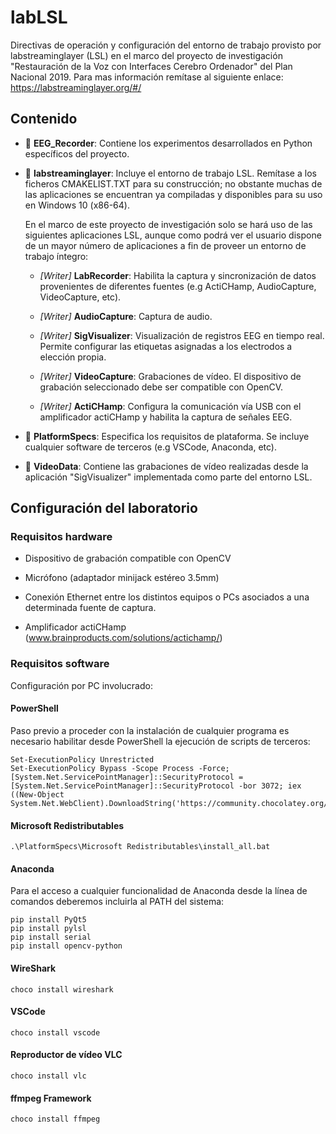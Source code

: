 # labLSL
Directivas de operación y configuración del entorno de trabajo provisto por labstreaminglayer (LSL) en el marco del proyecto de investigación "Restauración de la Voz con Interfaces Cerebro Ordenador" del Plan Nacional 2019. Para mas información remítase al siguiente enlace: https://labstreaminglayer.org/#/

## Contenido
- :file_folder: **EEG_Recorder**: Contiene los experimentos desarrollados en Python específicos del proyecto. 

- :file_folder: **labstreaminglayer**: Incluye el entorno de trabajo LSL. Remítase a los ficheros CMAKELIST.TXT para su construcción; no obstante muchas de las aplicaciones se encuentran ya compiladas y disponibles para su uso en Windows 10 (x86-64). 
  
  En el marco de este proyecto de investigación solo se hará uso de las siguientes aplicaciones LSL, aunque como podrá ver el usuario dispone de un mayor número de aplicaciones a fin de proveer un entorno de trabajo íntegro: 

  - *[Writer]* **LabRecorder**: Habilita la captura y sincronización de datos provenientes de diferentes fuentes (e.g ActiCHamp, AudioCapture, VideoCapture, etc).
  
  - *[Writer]* **AudioCapture**: Captura de audio.
  
  - *[Writer]* **SigVisualizer**: Visualización de registros EEG en tiempo real. Permite configurar las etiquetas asignadas a los electrodos a elección propia.
  
  - *[Writer]* **VideoCapture**: Grabaciones de vídeo. El dispositivo de grabación seleccionado debe ser compatible con OpenCV.
  
  - *[Writer]* **ActiCHamp**: Configura la comunicación vía USB con el amplificador actiCHamp y habilita la captura de señales EEG.
  
- :file_folder: **PlatformSpecs**: Especifica los requisitos de plataforma. Se incluye cualquier software de terceros (e.g VSCode, Anaconda, etc). 

- :file_folder: **VideoData**: Contiene las grabaciones de vídeo realizadas desde la aplicación "SigVisualizer" implementada como parte del entorno LSL.

## Configuración del laboratorio

### Requisitos hardware

- Dispositivo de grabación compatible con OpenCV

- Micrófono (adaptador minijack estéreo 3.5mm)

- Conexión Ethernet entre los distintos equipos o PCs asociados a una determinada fuente de captura.

- Amplificador actiCHamp (www.brainproducts.com/solutions/actichamp/)

### Requisitos software
Configuración por PC involucrado:
#### PowerShell

Paso previo a proceder con la instalación de cualquier programa es necesario habilitar desde PowerShell la ejecución de scripts de terceros:
	
	Set-ExecutionPolicy Unrestricted
	Set-ExecutionPolicy Bypass -Scope Process -Force; [System.Net.ServicePointManager]::SecurityProtocol = [System.Net.ServicePointManager]::SecurityProtocol -bor 3072; iex ((New-Object System.Net.WebClient).DownloadString('https://community.chocolatey.org/install.ps1'))
#### Microsoft Redistributables
	.\PlatformSpecs\Microsoft Redistributables\install_all.bat
#### Anaconda

Para el acceso a cualquier funcionalidad de Anaconda desde la línea de comandos deberemos incluirla al PATH del sistema:
	
	pip install PyQt5
	pip install pylsl
	pip install serial
	pip install opencv-python	
#### WireShark
	choco install wireshark
#### VSCode
	choco install vscode
#### Reproductor de vídeo VLC
	choco install vlc
#### ffmpeg Framework
	choco install ffmpeg
